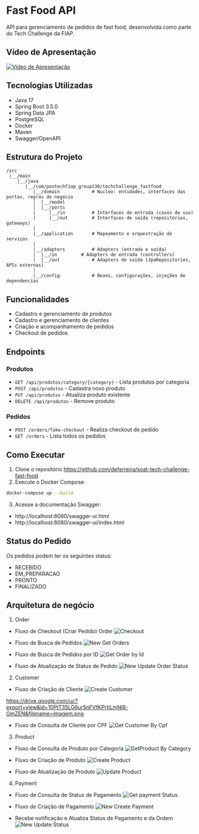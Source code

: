 # Fast Food API

API para gerenciamento de pedidos de fast food, desenvolvida como parte do Tech Challenge da FIAP.

## Vídeo de Apresentação

[![Vídeo de Apresentação](https://img.youtube.com/vi/brByCx_4ksk/0.jpg)](https://youtu.be/brByCx_4ksk)

## Tecnologias Utilizadas

- Java 17
- Spring Boot 3.5.0
- Spring Data JPA
- PostgreSQL
- Docker
- Maven
- Swagger/OpenAPI

## Estrutura do Projeto

```
/src
 |__/main
    |__/java
       |__/com/postechfiap_group130/techchallenge_fastfood
          |__/domain 			# Nucleo: entidades, interfaces das portas, regras de negócio
          |  |__/model
          |  |__/ports
          |     |__/in  		# Interfaces de entrada (casos de uso)
          |     |__/out			# Interfaces de saída (repositórios, gateways)
          |
          |__/application 		# Mapeamento e orquestração de serviços
          |
          |__/adapters 			# Adapters (entrada e saída)
          |  |__/in			# Adapters de entrada (controllers)
          |  |__/out			# Adapters de saída (JpaRepositories, APIs externas)
          |
          |__/config 			# Beans, configurações, injeções de dependencias
```

## Funcionalidades

- Cadastro e gerenciamento de produtos
- Cadastro e gerenciamento de clientes
- Criação e acompanhamento de pedidos
- Checkout de pedidos

## Endpoints

### Produtos
- `GET /api/produtos/category/{category}` - Lista produtos por categoria
- `POST /api/produtos` - Cadastra novo produto
- `PUT /api/produtos` - Atualiza produto existente
- `DELETE /api/produtos` - Remove produto

### Pedidos
- `POST /orders/fake-checkout` - Realiza checkout de pedido
- `GET /orders` - Lista todos os pedidos

## Como Executar

1. Clone o repositório 
https://github.com/deferreira/soat-tech-challenge-fast-food
2. Execute o Docker Compose:
```bash
docker-compose up --build
```

3. Acesse a documentação Swagger:
- http://localhost:8080/swagger-ui.html
- http://localhost:8080/swagger-ui/index.html

## Status do Pedido

Os pedidos podem ter os seguintes status:
- RECEBIDO
- EM_PREPARACAO
- PRONTO
- FINALIZADO

## Arquitetura de negócio

1. Order
- Fluxo de Checkout (Criar Pedido)
Order
![Checkout](https://drive.google.com/uc?export=view&id=1ZAsgklCNTtMHvifKypVWJNK0ymMNUyeD&filename=imagem.png)

- Fluxo de Busca de Pedidos
![New Get Orders](https://drive.google.com/uc?export=view&id=11VQyMhUNWZEysEv7EYRwc35LxrDL9PFo&filename=imagem.png)

- Fluxo de Busca de Pedidos por ID
![Get Order by Id](https://drive.google.com/uc?export=view&id=1AVUn7FVVSxTvVErpMYOPMTCxWK4TFCOa&filename=imagem.png)

- Fluxo de Atualização de Status de Pedido
![New Update Order Status](https://drive.google.com/uc?export=view&id=1YwpVu4ZQ799VdKtlhcTsnvnXMT2pcdZ0&filename=imagem.png)

2. Customer
- Fluxo de Criação de Cliente
![Create Customer](https://drive.google.com/uc?export=view&id=19nWQRlb4ebtrKKRJMqDq_M3-DsPX_NXr&filename=imagem.png)

https://drive.google.com/uc?export=view&id=10PtT35LG6ur5nFVfKPrtiLmNI8-GmZEN&filename=imagem.png

- Fluxo de Consulta de Cliente por CPF
![Get Customer By Cpf](https://drive.google.com/uc?export=view&id=10PtT35LG6ur5nFVfKPrtiLmNI8-GmZEN&filename=imagem.png)

3. Product
- Fluxo de Consulta de Produto por Categoria
![GetProduct By Category](https://drive.google.com/uc?export=view&id=17xTgt2EN_NEtQc0EKIYYBUukU5fvncul&filename=imagem.png)

- Fluxo de Criação de Produto
![Create Product](https://drive.google.com/uc?export=view&id=1HCYbOEUTX0zsV7IGiEHdt_B_aQymnfzK&filename=imagem.png)

- Fluxo de Atualização de Produto
![Update Product](https://drive.google.com/uc?export=view&id=1FM-kZDMAkWiPJJXAi2mpIm2nb5pi-L2Y&filename=imagem.png)

4. Payment
- Fluxo de Consulta de Status de Pagamento
![Get payment Status](https://drive.google.com/uc?export=view&id=15cMtUxSZovchB5_MfogsawedBxB2Qwj8&filename=imagem.png)

- Fluxo de Criação de Pagamento
![New Create Payment](https://drive.google.com/uc?export=view&id=1XEut1e-fDMsPKG198Wh0k3SgpHaByY-L&filename=imagem.png)

- Recebe notificação e Atualiza Status de Pagamento e da Ordem
![New Update Status](https://drive.google.com/uc?export=view&id=15USTvFBMc8RK9K7a2pyOigPc-jUCHfkB&filename=imagem.png)